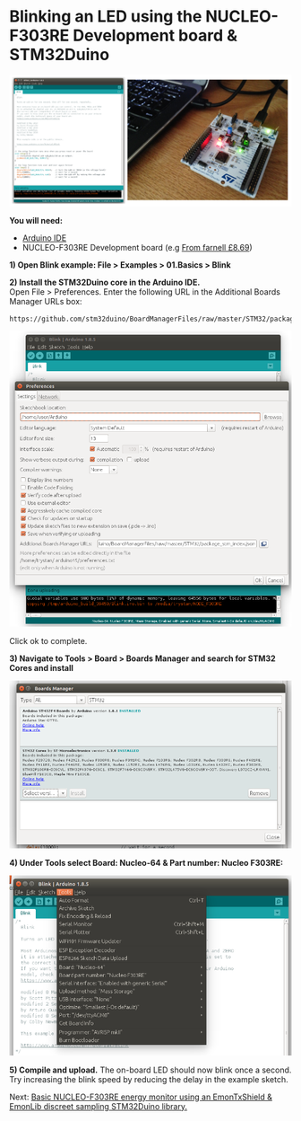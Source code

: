 # Blinking an LED using the NUCLEO-F303RE Development board & STM32Duino

![STM32Duino.png](../../images/STM32Duino/STM32Duino.png)

**You will need:**

- [Arduino IDE](https://www.arduino.cc/en/Main/Software)
- NUCLEO-F303RE Development board (e.g [From farnell £8.69](https://uk.farnell.com/stmicroelectronics/nucleo-f303re/dev-board-st-link-nucleo/dp/2467271))

**1) Open Blink example: File > Examples > 01.Basics > Blink**

**2) Install the STM32Duino core in the Arduino IDE.**<br>Open File > Preferences. Enter the following URL in the Additional Boards Manager URLs box:

    https://github.com/stm32duino/BoardManagerFiles/raw/master/STM32/package_stm_index.json
    
![STM32Duino1.png](../../images/STM32Duino/STM32Duino1.png)

Click ok to complete.
    
**3) Navigate to Tools > Board > Boards Manager and search for STM32 Cores and install**

![STM32Duino2.png](../../images/STM32Duino/STM32Duino2.png)

**4) Under Tools select Board: Nucleo-64 & Part number: Nucleo F303RE:**

![STM32Duino3.png](../../images/STM32Duino/STM32Duino3.png)

**5) Compile and upload.** The on-board LED should now blink once a second. Try increasing the blink speed by reducing the delay in the example sketch.

Next: [Basic NUCLEO-F303RE energy monitor using an EmonTxShield & EmonLib discreet sampling STM32Duino library.](https://github.com/TrystanLea/STM32Dev/blob/master/docs/STM32Duino/EmonLib.md)

